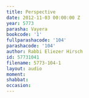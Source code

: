 ```yaml
---
title: Perspective
date: 2012-11-03 00:00:00 Z
year: 5773
parasha: Vayera
bookcode: '1'
fullparashacode: '104'
parashacode: '104'
author: Rabbi Eliezer Hirsch
id: 57731041
filename: 5773-104-1
layout: audio
moment: 
shabbat: 
occasion: 
---
```


